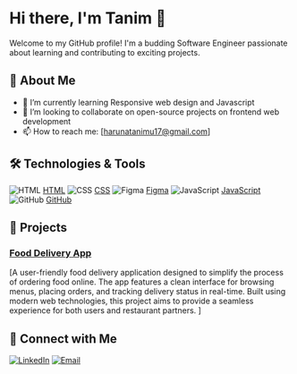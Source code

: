 # Hi there, I'm Tanim 👋

Welcome to my GitHub profile! I'm a budding Software Engineer passionate about learning and contributing to exciting projects.

## 🌟 About Me

- 🌱 I’m currently learning Responsive web design and Javascript
- 👯 I’m looking to collaborate on open-source projects on frontend web development
- 📫 How to reach me: [harunatanimu17@gmail.com]

## 🛠️ Technologies & Tools

![HTML](https://img.icons8.com/color/48/000000/html-5.png) [HTML](https://www.w3.org/html/)
![CSS](https://img.icons8.com/color/48/000000/css3.png) [CSS](https://www.w3.org/Style/CSS/)
![Figma](https://img.icons8.com/color/48/000000/figma.png) [Figma](https://www.figma.com/)
![JavaScript](https://img.icons8.com/color/48/000000/javascript.png) [JavaScript](https://developer.mozilla.org/en-US/docs/Web/JavaScript)
![GitHub](https://img.icons8.com/material-outlined/48/000000/github.png) [GitHub](https://github.com/)

## 📂 Projects

### [Food Delivery App](https://github.com/Tanimhrn/food-delivery-app)
[A user-friendly food delivery application designed to simplify the process of ordering food online. The app features a clean interface for browsing menus, placing orders, and tracking delivery status in real-time. Built using modern web technologies, this project aims to provide a seamless experience for both users and restaurant partners.
]

## 🤝 Connect with Me

[![LinkedIn](https://img.shields.io/badge/-LinkedIn-black?style=flat-square&logo=linkedin)](linkedin.com/in/tanimu-haruna-427b35233)
[![Email](https://img.shields.io/badge/-Email-black?style=flat-square&logo=gmail)](mailto:harunatanimu17@gmail.com)
